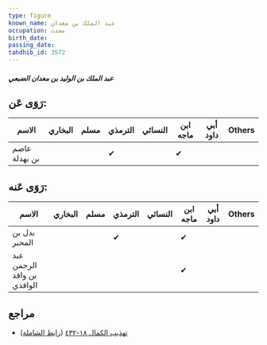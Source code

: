 ```yaml
---
type: figure
known_name: عبد الملك بن معدان
occupation: محدث
birth_date:
passing_date:
tahdhib_id: 3572
---
```

##### عبد الملك بن الوليد بن معدان الضبعي

## رَوَى عَن:
| الاسم         | البخاري | مسلم | الترمذي | النسائي | ابن ماجه | أبي داود | Others |
| ------------- | ------- | ---- | ------- | ------- | -------- | -------- | ------ |
| عاصم بن بهدلة |         |      | ✔       |         | ✔        |          |        |
## رَوَى عَنه:
| الاسم                      | البخاري | مسلم | الترمذي | النسائي | ابن ماجه | أبي داود | Others |
| -------------------------- | ------- | ---- | ------- | ------- | -------- | -------- | ------ |
| بدل بن المحبر              |         |      | ✔       |         | ✔        |          |        |
| عبد الرحمن بن واقد الواقدي |         |      |         |         | ✔        |          |        |
## مراجع
- [تهذيب الكمال ١٨-٤٣٢](obsidian://open?vault=Tahdhib-al-Kamal&file=Figures/٣٥٧٢-عبد%20الملك%20بن%20الوليد%20بن%20معدان%20الضبعي) ([رابط الشاملة](https://shamela.ws/book/3722/9465))